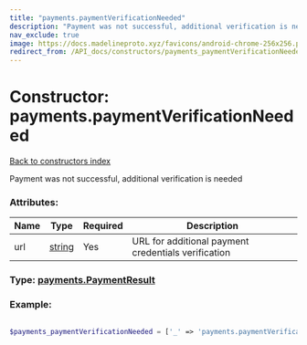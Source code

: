 ```yaml
---
title: "payments.paymentVerificationNeeded"
description: "Payment was not successful, additional verification is needed"
nav_exclude: true
image: https://docs.madelineproto.xyz/favicons/android-chrome-256x256.png
redirect_from: /API_docs/constructors/payments_paymentVerificationNeeded.html
---
```

# Constructor: payments.paymentVerificationNeeded  
[Back to constructors index](/API_docs/constructors/index.html)



Payment was not successful, additional verification is needed

### Attributes:

| Name     |    Type       | Required | Description |
|----------|---------------|----------|-------------|
|url|[string](/API_docs/types/string.html) | Yes|URL for additional payment credentials verification|



### Type: [payments.PaymentResult](/API_docs/types/payments.PaymentResult.html)


### Example:

```php

$payments_paymentVerificationNeeded = ['_' => 'payments.paymentVerificationNeeded', 'url' => 'string'];
```  
